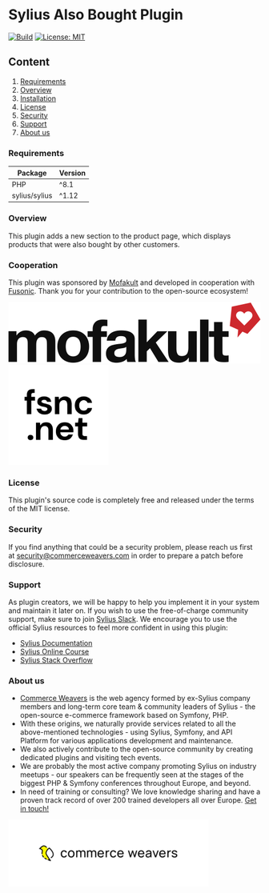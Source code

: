 # Sylius Also Bought Plugin

[![Build](https://github.com/CommerceWeavers/SyliusAlsoBoughtPlugin/actions/workflows/build.yml/badge.svg)](https://github.com/CommerceWeavers/SyliusAlsoBoughtPlugin/actions/workflows/build.yml)
[![License: MIT](https://img.shields.io/badge/License-MIT-yellow.svg)](https://opensource.org/licenses/MIT)

## Content

1. [Requirements](#requirements)
1. [Overview](#overview)
1. [Installation](docs/installation.md)
1. [License](#license)
1. [Security](#security)
1. [Support](#support)
1. [About us](#about-us)

### Requirements

| Package       | Version |
|---------------|---------|
| PHP           | ^8.1    |
| sylius/sylius | ^1.12   |

### Overview

This plugin adds a new section to the product page, which displays products that were also bought by other customers.

### Cooperation

This plugin was sponsored by [Mofakult](https://www.mofakult.ch)
and developed in cooperation with [Fusonic](https://www.fusonic.net).
Thank you for your contribution to the open-source ecosystem!

[![Mofakult](docs/img/mofakult.svg)](https://mofakult.ch)
[![Fusonic](docs/img/fusonic.png)](https://www.fusonic.net/)

### License

This plugin's source code is completely free and released under the terms of the MIT license.

### Security

If you find anything that could be a security problem, please reach us first at security@commerceweavers.com
in order to prepare a patch before disclosure.

### Support

As plugin creators, we will be happy to help you implement it in your system and maintain it later on.
If you wish to use the free-of-charge community support, make sure to join [Sylius Slack](https://sylius-community.slack.com/).
We encourage you to use the official Sylius resources to feel more confident in using this plugin:

- [Sylius Documentation](https://docs.sylius.com/en/latest/)
- [Sylius Online Course](https://sylius.com/online-course/)
- [Sylius Stack Overflow](https://stackoverflow.com/questions/tagged/sylius)

### About us

- [Commerce Weavers](https://www.commerceweavers.com/) is the web agency formed by ex-Sylius company members and long-term core team & community leaders of Sylius - the open-source e-commerce framework based on Symfony, PHP.
- With these origins, we naturally provide services related to all the above-mentioned technologies - using Sylius, Symfony, and API Platform for various applications development and maintenance.
- We also actively contribute to the open-source community by creating dedicated plugins and visiting tech events.
- We are probably the most active company promoting Sylius on industry meetups - our speakers can be frequently seen at the stages of the biggest PHP & Symfony conferences throughout Europe, and beyond.
- In need of training or consulting? We love knowledge sharing and have a proven track record of over 200 trained developers all over Europe. [Get in touch!](https://www.commerceweavers.com/#contact)

![Commerce Weavers](docs/img/cw.png)
